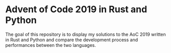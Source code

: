# Advent of Code 2019 in Rust and Python

The goal of this repository is to display my solutions to the AoC 2019 written in Rust and Python and compare the development process and performances between the two languages.